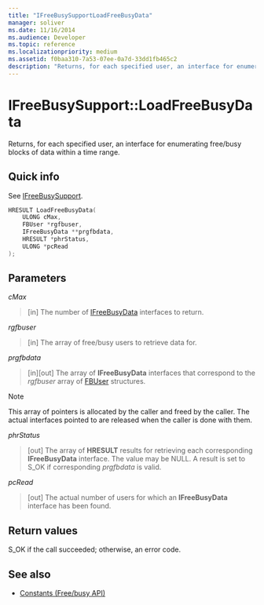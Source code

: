 ```yaml
---
title: "IFreeBusySupportLoadFreeBusyData"
manager: soliver
ms.date: 11/16/2014
ms.audience: Developer
ms.topic: reference
ms.localizationpriority: medium
ms.assetid: f0baa310-7a53-07ee-0a7d-33dd1fb465c2
description: "Returns, for each specified user, an interface for enumerating free/busy blocks of data within a time range."
---
```


# IFreeBusySupport::LoadFreeBusyData

Returns, for each specified user, an interface for enumerating free/busy blocks of data within a time range.
  
## Quick info

See [IFreeBusySupport](ifreebusysupport.md).
  
```cpp
HRESULT LoadFreeBusyData( 
    ULONG cMax, 
    FBUser *rgfbuser, 
    IFreeBusyData **prgfbdata, 
    HRESULT *phrStatus, 
    ULONG *pcRead 
);
```

## Parameters

_cMax_
  
> [in] The number of [IFreeBusyData](ifreebusydata.md) interfaces to return.

_rgfbuser_
  
> [in] The array of free/busy users to retrieve data for.

_prgfbdata_
  
> [in][out] The array of **IFreeBusyData** interfaces that correspond to the _rgfbuser_ array of [FBUser](fbuser.md) structures.

   > [!NOTE]
   > This array of pointers is allocated by the caller and freed by the caller. The actual interfaces pointed to are released when the caller is done with them.
  
_phrStatus_
  
> [out] The array of **HRESULT** results for retrieving each corresponding **IFreeBusyData** interface. The value may be NULL. A result is set to S_OK if corresponding _prgfbdata_ is valid.

_pcRead_
  
> [out] The actual number of users for which an **IFreeBusyData** interface has been found.

## Return values

S_OK if the call succeeded; otherwise, an error code.
  
## See also

- [Constants (Free/busy API)](constants-free-busy-api.md)
